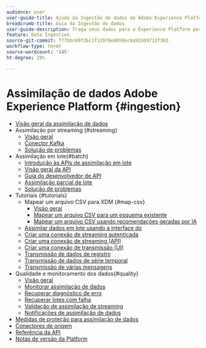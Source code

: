 ```yaml
---
audience: user
user-guide-title: Ajuda da Ingestão de dados da Adobe Experience Platform
breadcrumb-title: Guia da Ingestão de dados
user-guide-description: Traga seus dados para a Experience Platform por meio de uma assimilação em lote ou por transmissão.
feature: Data Ingestion
source-git-commit: f77bbc60f2bc1f12970e8050ec6a924b9713f303
workflow-type: tm+mt
source-wordcount: '145'
ht-degree: 29%

---
```



# Assimilação de dados Adobe Experience Platform {#ingestion}

- [Visão geral da assimilação de dados](home.md)
- Assimilação por streaming {#streaming}
   - [Visão geral](streaming-ingestion/overview.md)
   - [Conector Kafka](streaming-ingestion/kafka.md)
   - [Solução de problemas](streaming-ingestion/troubleshooting.md)
- Assimilação em lote{#batch}
   - [Introdução às APIs de assimilação em lote](batch-ingestion/getting-started.md)
   - [Visão geral da API](batch-ingestion/overview.md)
   - [Guia do desenvolvedor de API](batch-ingestion/api-overview.md)
   - [Assimilação parcial de lote](batch-ingestion/partial.md)
   - [Solução de problemas](batch-ingestion/troubleshooting.md)
- Tutoriais {#tutorials}
   - Mapear um arquivo CSV para XDM {#map-csv}
      - [Visão geral](./tutorials/map-csv/overview.md)
      - [Mapear um arquivo CSV para um esquema existente](./tutorials/map-csv/existing-schema.md)
      - [Mapear um arquivo CSV usando recomendações geradas por IA](./tutorials/map-csv/recommendations.md)
   - [Assimilar dados em lote usando a interface do](tutorials/ingest-batch-data.md)
   - [Criar uma conexão de streaming autenticada](tutorials/create-authenticated-streaming-connection.md)
   - [Criar uma conexão de streaming (API)](tutorials/create-streaming-connection.md)
   - [Criar uma conexão de transmissão (UI)](tutorials/create-streaming-connection-ui.md)
   - [Transmissão de dados de registro](tutorials/streaming-record-data.md)
   - [Transmissão de dados de série temporal](tutorials/streaming-time-series-data.md)
   - [Transmissão de várias mensagens](tutorials/streaming-multiple-messages.md)
- Qualidade e monitoramento dos dados{#quality}
   - [Visão geral](quality/overview.md)
   - [Monitorar assimilação de dados](quality/monitor-data-ingestion.md)
   - [Recuperar diagnóstico de erro](quality/error-diagnostics.md)
   - [Recuperar lotes com falha](quality/retrieve-failed-batches.md)
   - [Validação de assimilação de streaming](quality/streaming-validation.md)
   - [Notificações de assimilação de dados](quality/subscribe-events.md)
- [Medidas de proteção para assimilação de dados](guardrails.md)
- [Conectores de origem](source-connectors.md)
- [Referência da API](https://www.adobe.io/experience-platform-apis/references/data-ingestion/)
- [Notas de versão da Platform](https://experienceleague.adobe.com/docs/experience-platform/release-notes/latest.html?lang=pt-BR)

